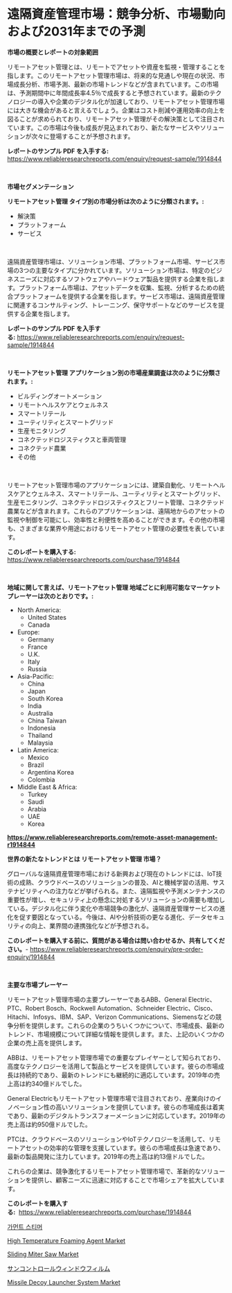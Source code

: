 <p><h1>遠隔資産管理市場：競争分析、市場動向および2031年までの予測</h1></p><p><strong>市場の概要とレポートの対象範囲</strong></p>
<p><p>リモートアセット管理とは、リモートでアセットや資産を監視・管理することを指します。このリモートアセット管理市場は、将来的な見通しや現在の状況、市場成長分析、市場予測、最新の市場トレンドなどが含まれています。この市場は、予測期間中に年間成長率4.5％で成長すると予想されています。最新のテクノロジーの導入や企業のデジタル化が加速しており、リモートアセット管理市場には大きな機会があると言えるでしょう。企業はコスト削減や運用効率の向上を図ることが求められており、リモートアセット管理がその解決策として注目されています。この市場は今後も成長が見込まれており、新たなサービスやソリューションが次々に登場することが予想されます。</p></p>
<p><strong>レポートのサンプル PDF を入手する:</strong> <a href="https://www.reliableresearchreports.com/enquiry/request-sample/1914844">https://www.reliableresearchreports.com/enquiry/request-sample/1914844</a></p>
<p>&nbsp;</p>
<p><strong>市場セグメンテーション</strong></p>
<p><strong>リモートアセット管理 タイプ別の市場分析は次のように分類されます。:</strong></p>
<p><ul><li>解決策</li><li>プラットフォーム</li><li>サービス</li></ul></p>
<p>&nbsp;</p>
<p><p>遠隔資産管理市場は、ソリューション市場、プラットフォーム市場、サービス市場の3つの主要なタイプに分かれています。ソリューション市場は、特定のビジネスニーズに対応するソフトウェアやハードウェア製品を提供する企業を指します。プラットフォーム市場は、アセットデータを収集、監視、分析するための統合プラットフォームを提供する企業を指します。サービス市場は、遠隔資産管理に関連するコンサルティング、トレーニング、保守サポートなどのサービスを提供する企業を指します。</p></p>
<p><strong>レポートのサンプル PDF を入手する:</strong>&nbsp;<a href="https://www.reliableresearchreports.com/enquiry/request-sample/1914844">https://www.reliableresearchreports.com/enquiry/request-sample/1914844</a></p>
<p>&nbsp;</p>
<p><strong> リモートアセット管理 アプリケーション別の市場産業調査は次のように分類されます。:</strong></p>
<p><ul><li>ビルディングオートメーション</li><li>リモートヘルスケアとウェルネス</li><li>スマートリテール</li><li>ユーティリティとスマートグリッド</li><li>生産モニタリング</li><li>コネクテッドロジスティクスと車両管理</li><li>コネクテッド農業</li><li>その他</li></ul></p>
<p>&nbsp;</p>
<p><p>リモートアセット管理市場のアプリケーションには、建築自動化、リモートヘルスケアとウェルネス、スマートリテール、ユーティリティとスマートグリッド、生産モニタリング、コネクテッドロジスティクスとフリート管理、コネクテッド農業などが含まれます。これらのアプリケーションは、遠隔地からのアセットの監視や制御を可能にし、効率性と利便性を高めることができます。その他の市場も、さまざまな業界や用途におけるリモートアセット管理の必要性を表しています。</p></p>
<p><strong>このレポートを購入する:</strong>&nbsp; <a href="https://www.reliableresearchreports.com/purchase/1914844">https://www.reliableresearchreports.com/purchase/1914844</a></p>
<p>&nbsp;</p>
<p><strong>地域に関して言えば、リモートアセット管理 地域ごとに利用可能なマーケットプレーヤーは次のとおりです。:</strong></p>
<p><ul>
    <li>
        North America:
        <ul>
            <li>United States</li>
            <li>Canada</li>
        </ul>
    </li>
    <li>
        Europe:
        <ul>
            <li>Germany</li>
            <li>France</li>
            <li>U.K.</li>
            <li>Italy</li>
            <li>Russia</li>
        </ul>
    </li>
    <li>
        Asia-Pacific:
        <ul>
            <li>China</li>
            <li>Japan</li>
            <li>South Korea</li>
            <li>India</li>
            <li>Australia</li>
            <li>China Taiwan</li>
            <li>Indonesia</li>
            <li>Thailand</li>
            <li>Malaysia</li>
        </ul>
    </li>
    <li>
        Latin America:
        <ul>
            <li>Mexico</li>
            <li>Brazil</li>
            <li>Argentina Korea</li>
            <li>Colombia</li>
        </ul>
    </li>
    <li>
        Middle East & Africa:
        <ul>
            <li>Turkey</li>
            <li>Saudi</li>
            <li>Arabia</li>
            <li>UAE</li>
            <li>Korea</li>
        </ul>
    </li>
    </ul></p>
<p><strong><a href="https://www.reliableresearchreports.com/remote-asset-management-r1914844">https://www.reliableresearchreports.com/remote-asset-management-r1914844</a></strong>&nbsp;</p>
<p><strong>世界の新たなトレンドとは リモートアセット管理 市場？</strong></p>
<p><p>グローバルな遠隔資産管理市場における新興および現在のトレンドには、IoT技術の成熟、クラウドベースのソリューションの普及、AIと機械学習の活用、サステナビリティへの注力などが挙げられる。また、遠隔監視や予測メンテナンスの重要性が増し、セキュリティ上の懸念に対処するソリューションの需要も増加している。デジタル化に伴う変化や市場競争の激化が、遠隔資産管理サービスの進化を促す要因となっている。今後は、AIや分析技術の更なる進化、データセキュリティの向上、業界間の連携強化などが予想される。</p></p>
<p><strong>このレポートを購入する前に、質問がある場合は問い合わせるか、共有してください。</strong>- <a href="https://www.reliableresearchreports.com/enquiry/pre-order-enquiry/1914844">https://www.reliableresearchreports.com/enquiry/pre-order-enquiry/1914844</a></p>
<p>&nbsp;</p>
<p><strong>主要な市場プレーヤー</strong></p>
<p><p>リモートアセット管理市場の主要プレーヤーであるABB、General Electric、PTC、Robert Bosch、Rockwell Automation、Schneider Electric、Cisco、Hitachi、Infosys、IBM、SAP、Verizon Communications、Siemensなどの競争分析を提供します。これらの企業のうちいくつかについて、市場成長、最新のトレンド、市場規模について詳細な情報を提供します。また、上記のいくつかの企業の売上高を提供します。</p><p>ABBは、リモートアセット管理市場での重要なプレイヤーとして知られており、高度なテクノロジーを活用して製品とサービスを提供しています。彼らの市場成長は持続的であり、最新のトレンドにも継続的に適応しています。2019年の売上高は約340億ドルでした。</p><p>General Electricもリモートアセット管理市場で注目されており、産業向けのイノベーション性の高いソリューションを提供しています。彼らの市場成長は着実であり、最新のデジタルトランスフォーメーションに対応しています。2019年の売上高は約950億ドルでした。</p><p>PTCは、クラウドベースのソリューションやIoTテクノロジーを活用して、リモートアセットの効率的な管理を支援しています。彼らの市場成長は急速であり、最新の製品開発に注力しています。2019年の売上高は約13億ドルでした。</p><p>これらの企業は、競争激化するリモートアセット管理市場で、革新的なソリューションを提供し、顧客ニーズに迅速に対応することで市場シェアを拡大しています。</p></p>
<p><strong>このレポートを購入する:</strong>&nbsp;&nbsp;<a href="https://www.reliableresearchreports.com/purchase/1914844">https://www.reliableresearchreports.com/purchase/1914844</a></p>
<p><p><a href="https://github.com/Tristiarton768456/Market-Research-Report-List-1/blob/main/695470939270.md">가먼트 스티머</a></p><p><a href="https://issuu.com/reportprime-2/docs/high-temperature-foaming-agent-market-size-2030.pp">High Temperature Foaming Agent Market</a></p><p><a href="https://view.publitas.com/reportprime-1/sliding-miter-saw-market-size-cagr-trends-2024-2030/">Sliding Miter Saw Market</a></p><p><a href="https://github.com/MosesSpinka1914/Market-Research-Report-List-1/blob/main/885566242742.md">サンコントロールウィンドウフィルム</a></p><p><a href="https://github.com/bobicer/Market-Research-Report-List-3/blob/main/missile-decoy-launcher-system-market.md">Missile Decoy Launcher System Market</a></p></p>